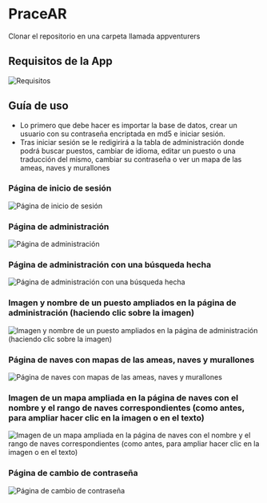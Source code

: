 # PraceAR

Clonar el repositorio en una carpeta llamada appventurers

## Requisitos de la App

![Requisitos](https://github.com/user-attachments/assets/2ba5d275-9420-436a-bc1a-619ddfcd072d)

## Guía de uso

- Lo primero que debe hacer es importar la base de datos, crear un usuario con su contraseña encriptada en md5 e iniciar sesión.
- Tras iniciar sesión se le redigirirá a la tabla de administración donde podrá buscar puestos, cambiar de idioma, editar un puesto o una traducción del mismo, cambiar su contraseña o ver un mapa de las ameas, naves y murallones


### Página de inicio de sesión
![Página de inicio de sesión](https://github.com/user-attachments/assets/f61b3a5b-20d1-45c5-8e1b-f250ed977205)

### Página de administración
![Página de administración](https://github.com/user-attachments/assets/f4397e76-5369-4e5c-8152-d0cd2a913b0a)

### Página de administración con una búsqueda hecha
![Página de administración con una búsqueda hecha](https://github.com/user-attachments/assets/d67957a9-62be-47b3-b95b-8fe979b334ff)

### Imagen y nombre de un puesto ampliados en la página de administración (haciendo clic sobre la imagen)
![Imagen y nombre de un puesto ampliados en la página de administración (haciendo clic sobre la imagen)](https://github.com/user-attachments/assets/18eeee0d-30c9-48e4-a6f9-8f5722dd57e0)

### Página de naves con mapas de las ameas, naves y murallones
![Página de naves con mapas de las ameas, naves y murallones](https://github.com/user-attachments/assets/4724d313-b4ef-44e4-ba9e-e784c8147645)

### Imagen de un mapa ampliada en la página de naves con el nombre y el rango de naves correspondientes (como antes, para ampliar hacer clic en la imagen o en el texto)
![Imagen de un mapa ampliada en la página de naves con el nombre y el rango de naves correspondientes (como antes, para ampliar hacer clic en la imagen o en el texto)](https://github.com/user-attachments/assets/5454cbac-ddea-4cf4-a95f-f60360765a69)

### Página de cambio de contraseña
![Página de cambio de contraseña](https://github.com/user-attachments/assets/74a76e2e-696a-4c07-b649-64d44c4eb7b0)
